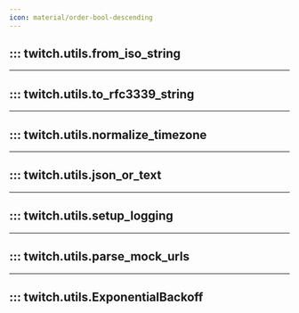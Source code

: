 ```yaml
---
icon: material/order-bool-descending
---
```



## ::: twitch.utils.from_iso_string

---

## ::: twitch.utils.to_rfc3339_string

---

## ::: twitch.utils.normalize_timezone

---

## ::: twitch.utils.json_or_text

---

## ::: twitch.utils.setup_logging

---

## ::: twitch.utils.parse_mock_urls

---

## ::: twitch.utils.ExponentialBackoff
